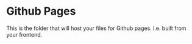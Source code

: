 # Github Pages

This is the folder that will host your files for Github pages. i.e. built from your frontend.
